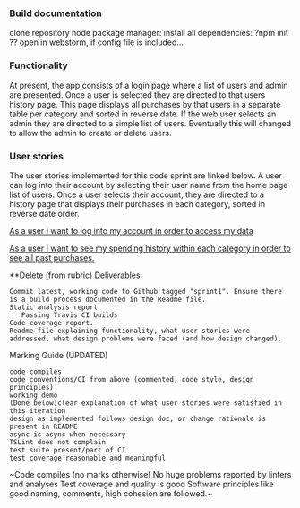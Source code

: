 ### Build documentation
clone repository
node package manager: install all dependencies: ?npm init ??
open in webstorm, if config file is included...

### Functionality
At present, the app consists of a login page where a list of users and admin are presented. Once a user is selected they are directed to that users history page. This page displays all purchases by that users in a separate table per category and sorted in reverse date. If the web user selects an admin they are directed to a simple list of users. Eventually this will changed to allow the admin to create or delete users. 

### User stories
The user stories implemented for this code sprint are linked below. A user can log into their account by selecting their user name from the home page list of users. Once a user selects their account, they are directed to a history page that displays their purchases in each category, sorted in reverse date order. 

[As a user I want to log into my account in order to access my data](https://github.com/seng350/seng350f19-project-2-1/issues/2)


[As a user I want to see my spending history within each category in order to see all past purchases.](https://github.com/seng350/seng350f19-project-2-1/issues/3)


**Delete (from rubric)
Deliverables

    Commit latest, working code to Github tagged "sprint1". Ensure there is a build process documented in the Readme file.
    Static analysis report 
       Passing Travis CI builds
    Code coverage report.
    Readme file explaining functionality, what user stories were addressed, what design problems were faced (and how design changed).


Marking Guide (UPDATED)

    code compiles
    code conventions/CI from above (commented, code style, design principles)
    working demo
    (Done below)clear explanation of what user stories were satisfied in this iteration
    design as implemented follows design doc, or change rationale is present in README
    async is async when necessary
    TSLint does not complain
    test suite present/part of CI
    test coverage reasonable and meaningful
   
   ~Code compiles (no marks otherwise)
    No huge problems reported by linters and analyses
    Test coverage and quality is good
    Software principles like good naming, comments, high cohesion are followed.~
    
    
    



